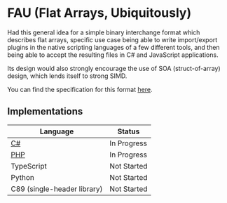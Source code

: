 # FAU (Flat Arrays, Ubiquitously)

Had this general idea for a simple binary interchange format which describes flat arrays, specific use case being able to write import/export plugins in the native scripting languages of a few different tools, and then being able to accept the resulting files in C# and JavaScript applications.

Its design would also strongly encourage the use of SOA (struct-of-array) design, which lends itself to strong SIMD.

You can find the specification for this format [here](fau-file-format.md).

## Implementations

| Language                    | Status      |
| --------------------------- | ----------- |
| [C#](csharp)                | In Progress |
| [PHP](php)                  | In Progress |
| TypeScript                  | Not Started |
| Python                      | Not Started |
| C89 (single-header library) | Not Started |

